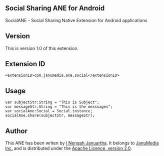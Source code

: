 Social Sharing ANE for Android
---------

SocialANE - Social Sharing Native Extension for Android applications

Version
---------

This is version 1.0 of this extension.

Extension ID
---------

```
<extensionID>com.janumedia.ane.social</extensionID>
```

Usage
---------

```
var subjectStr:String = "This is Subject";
var messageStr:String = "This is the messsages";
var socialAne:Social = Social.instance;
socialAne.share(subjectStr, messageStr);
```

Author
---------

This ANE has been writen by [I Nengah Januartha](https://github.com/janumedia). It belongs to [JanuMedia Inc.](http://www.janumedia.com) and is distributed under the [Apache Licence, version 2.0](http://www.apache.org/licenses/LICENSE-2.0).